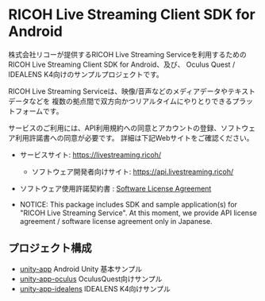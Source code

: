 # RICOH Live Streaming Client SDK for Android

株式会社リコーが提供するRICOH Live Streaming Serviceを利用するためのRICOH Live Streaming Client SDK for Android、及び、 Oculus Quest / IDEALENS K4向けのサンプルプロジェクトです。

RICOH Live Streaming Serviceは、映像/音声などのメディアデータやテキストデータなどを
複数の拠点間で双方向かつリアルタイムにやりとりできるプラットフォームです。

サービスのご利用には、API利用規約への同意とアカウントの登録、ソフトウェア利用許諾書への同意が必要です。
詳細は下記Webサイトをご確認ください。

* サービスサイト: https://livestreaming.ricoh/
  * ソフトウェア開発者向けサイト: https://api.livestreaming.ricoh/
* ソフトウェア使用許諾契約書 : [Software License Agreement](SoftwareLicenseAgreement.txt)

* NOTICE: This package includes SDK and sample application(s) for "RICOH Live Streaming Service".
At this moment, we provide API license agreement / software license agreement only in Japanese.


## プロジェクト構成

* [unity-app](unity-app) Android Unity 基本サンプル
* [unity-app-oculus](unity-app-oculus) OculusQuest向けサンプル
* [unity-app-idealens](unity-app-idealens) IDEALENS K4向けサンプル
